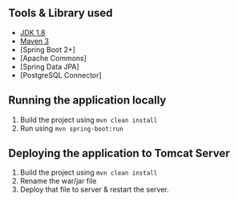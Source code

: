 ## Tools & Library used

- [JDK 1.8](http://www.oracle.com/technetwork/java/javase/downloads/jdk8-downloads-2133151.html)
- [Maven 3](https://maven.apache.org)
- [Spring Boot 2+]
- [Apache Commons]
- [Spring Data JPA]
- [PostgreSQL Connector]

## Running the application locally

1. Build the project using
   `mvn clean install`
2. Run using
   `mvn spring-boot:run`

## Deploying the application to Tomcat Server

1. Build the project using
   `mvn clean install`
2. Rename the war/jar file
3. Deploy that file to server & restart the server.